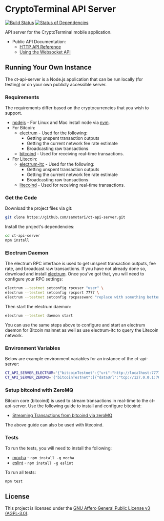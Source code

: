 # CryptoTerminal API Server

[![Build Status](https://travis-ci.org/samotari/ct-api-server.svg?branch=master)](https://travis-ci.org/samotari/ct-api-server) [![Status of Dependencies](https://david-dm.org/samotari/ct-api-server.svg)](https://david-dm.org/samotari/ct-api-server)

API server for the CryptoTerminal mobile application.

* Public API Documentation:
	* [HTTP API Reference](https://github.com/samotari/ct-api-server/blob/master/docs/http-api-reference.md)
	* [Using the Websocket API](https://github.com/samotari/ct-api-server/blob/master/docs/using-the-websocket-api.md)


## Running Your Own Instance

The ct-api-server is a Node.js application that can be run locally (for testing) or on your own publicly accessible server.

### Requirements

The requirements differ based on the cryptocurrencies that you wish to support.

* [nodejs](https://nodejs.org/) - For Linux and Mac install node via [nvm](https://github.com/creationix/nvm).
* For Bitcoin:
	* [electrum](https://electrum.org/) - Used for the following:
		* Getting unspent transaction outputs
		* Getting the current network fee rate estimate
		* Broadcasting raw transactions
	* [bitcoind](https://bitcoin.org/en/download) - Used for receiving real-time transactions.
* For Litecoin:
	* [electrum-ltc](https://electrum-ltc.org/) - Used for the following:
		* Getting unspent transaction outputs
		* Getting the current network fee rate estimate
		* Broadcasting raw transactions
	* [litecoind](https://github.com/litecoin-project/litecoin) - Used for receiving real-time transactions.


### Get the Code

Download the project files via git:
```bash
git clone https://github.com/samotari/ct-api-server.git
```

Install the project's dependencies:
```bash
cd ct-api-server
npm install
```


### Electrum Daemon

The electrum RPC interface is used to get unspent transaction outputs, fee rate, and broadcast raw transactions. If you have not already done so, download and install [electrum](https://electrum.org/#download). Once you've got that, you will need to configure your RPC settings:
```bash
electrum --testnet setconfig rpcuser "user" \
electrum --testnet setconfig rpcport 7777 \
electrum --testnet setconfig rpcpassword "replace with something better"
```
Then start the electrum daemon:
```bash
electrum --testnet daemon start
```
You can use the same steps above to configure and start an electrum daemon for Bitcoin mainnet as well as use electrum-ltc to query the Litecoin network.


### Environment Variables

Below are example environment variables for an instance of the ct-api-server:
```bash
CT_API_SERVER_ELECTRUM='{"bitcoinTestnet":{"uri":"http://localhost:7777","username":"user","password":"replace with something better"}}';
CT_API_SERVER_ZEROMQ='{"bitcoinTestnet":[{"dataUrl":"tcp://127.0.0.1:7000"}]}';
```


### Setup bitcoind with ZeroMQ

Bitcoin core (bitcoind) is used to stream transactions in real-time to the ct-api-server. Use the following guide to install and configure bitcoind:
* [Streaming Transactions from bitcoind via zeroMQ](https://degreesofzero.com/article/streaming-transactions-from-bitcoind-via-zeromq.html)

The above guide can also be used with litecoind.


### Tests

To run the tests, you will need to install the following:
* [mocha](https://mochajs.org/) - `npm install -g mocha`
* [eslint](https://eslint.org/) - `npm install -g eslint`

To run all tests:
```
npm test
```


## License

This project is licensed under the [GNU Affero General Public License v3 (AGPL-3.0)](https://tldrlegal.com/license/gnu-affero-general-public-license-v3-(agpl-3.0)).
